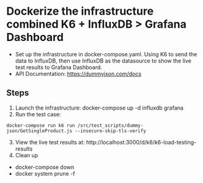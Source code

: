 # Dockerize the infrastructure combined K6 + InfluxDB > Grafana Dashboard
 - Set up the infrastructure in docker-compose.yaml. Using K6 to send the data to InfluxDB, then use InfluxDB as the datasource to show the live test results to Grafana Dashboard.
 - API Documentation: https://dummyjson.com/docs

## Steps
1. Launch the infrastructure: docker-compose up -d influxdb grafana
2. Run the test case: 

```
docker-compose run k6 run /src/test_scripts/dummy-json/GetSingleProduct.js --insecure-skip-tls-verify
```
3. View the live test results at: http://localhost:3000/d/k6/k6-load-testing-results
4. Clean up
 - docker-compose down
 - docker system prune -f